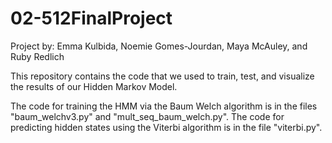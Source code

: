# 02-512FinalProject

Project by: Emma Kulbida, Noemie Gomes-Jourdan, Maya McAuley, and Ruby Redlich

This repository contains the code that we used to train, test, and visualize the results of our Hidden Markov Model.

The code for training the HMM via the Baum Welch algorithm is in the files "baum_welchv3.py" and "mult_seq_baum_welch.py". The code for predicting hidden states using the Viterbi algorithm is in the file "viterbi.py". 
